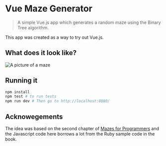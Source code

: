 # Vue Maze Generator

> A simple Vue.js app which generates a random maze using the Binary Tree algorithm.

This app was created as a way to try out Vue.js.

## What does it look like?

![A picture of a maze](maze.jpg?raw=true "It's Amazing!")

## Running it

``` bash
npm install
npm test # to run tests
npm run dev # Then go to http://localhost:8080/
```

## Acknowegements

The idea was based on the second chapter of [Mazes for Programmers](https://pragprog.com/book/jbmaze/mazes-for-programmers) and the Javascript code here borrows a lot from the Ruby sample code in the book.
